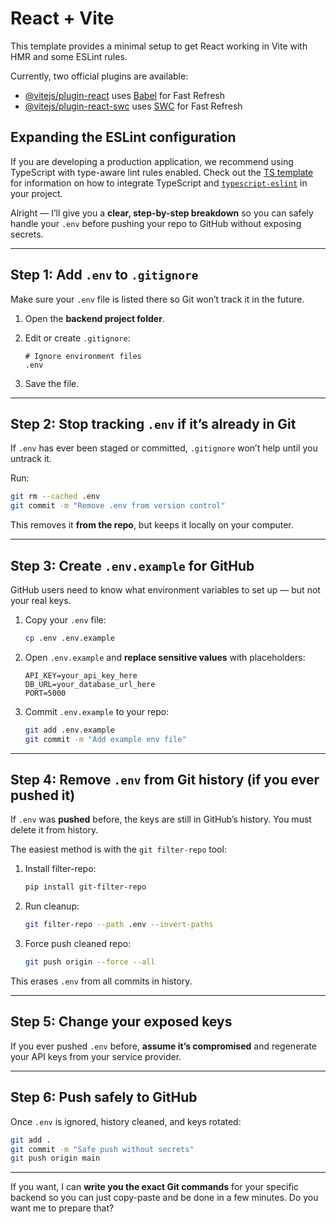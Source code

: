 # React + Vite

This template provides a minimal setup to get React working in Vite with HMR and some ESLint rules.

Currently, two official plugins are available:

- [@vitejs/plugin-react](https://github.com/vitejs/vite-plugin-react/blob/main/packages/plugin-react) uses [Babel](https://babeljs.io/) for Fast Refresh
- [@vitejs/plugin-react-swc](https://github.com/vitejs/vite-plugin-react/blob/main/packages/plugin-react-swc) uses [SWC](https://swc.rs/) for Fast Refresh

## Expanding the ESLint configuration

If you are developing a production application, we recommend using TypeScript with type-aware lint rules enabled. Check out the [TS template](https://github.com/vitejs/vite/tree/main/packages/create-vite/template-react-ts) for information on how to integrate TypeScript and [`typescript-eslint`](https://typescript-eslint.io) in your project.


Alright — I’ll give you a **clear, step-by-step breakdown** so you can safely handle your `.env` before pushing your repo to GitHub without exposing secrets.

---

## **Step 1: Add `.env` to `.gitignore`**

Make sure your `.env` file is listed there so Git won’t track it in the future.

1. Open the **backend project folder**.
2. Edit or create `.gitignore`:

   ```gitignore
   # Ignore environment files
   .env
   ```
3. Save the file.

---

## **Step 2: Stop tracking `.env` if it’s already in Git**

If `.env` has ever been staged or committed, `.gitignore` won’t help until you untrack it.

Run:

```bash
git rm --cached .env
git commit -m "Remove .env from version control"
```

This removes it **from the repo**, but keeps it locally on your computer.

---

## **Step 3: Create `.env.example` for GitHub**

GitHub users need to know what environment variables to set up — but not your real keys.

1. Copy your `.env` file:

   ```bash
   cp .env .env.example
   ```
2. Open `.env.example` and **replace sensitive values** with placeholders:

   ```env
   API_KEY=your_api_key_here
   DB_URL=your_database_url_here
   PORT=5000
   ```
3. Commit `.env.example` to your repo:

   ```bash
   git add .env.example
   git commit -m "Add example env file"
   ```

---

## **Step 4: Remove `.env` from Git history (if you ever pushed it)**

If `.env` was **pushed** before, the keys are still in GitHub’s history. You must delete it from history.

The easiest method is with the `git filter-repo` tool:

1. Install filter-repo:

   ```bash
   pip install git-filter-repo
   ```
2. Run cleanup:

   ```bash
   git filter-repo --path .env --invert-paths
   ```
3. Force push cleaned repo:

   ```bash
   git push origin --force --all
   ```

This erases `.env` from all commits in history.

---

## **Step 5: Change your exposed keys**

If you ever pushed `.env` before, **assume it’s compromised** and regenerate your API keys from your service provider.

---

## **Step 6: Push safely to GitHub**

Once `.env` is ignored, history cleaned, and keys rotated:

```bash
git add .
git commit -m "Safe push without secrets"
git push origin main
```

---

If you want, I can **write you the exact Git commands** for your specific backend so you can just copy-paste and be done in a few minutes.
Do you want me to prepare that?
